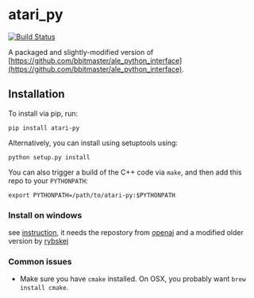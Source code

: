 # atari_py

[![Build Status](https://travis-ci.org/openai/atari-py.svg?branch=master)](https://travis-ci.org/openai/atari-py)

A packaged and slightly-modified version of [https://github.com/bbitmaster/ale_python_interface](https://github.com/bbitmaster/ale_python_interface).

## Installation

To install via pip, run:

```pip install atari-py```

Alternatively, you can install using setuptools using:

```python setup.py install```

You can also trigger a build of the C++ code via `make`, and then add
this repo to your `PYTHONPATH`:

```export PYTHONPATH=/path/to/atari-py:$PYTHONPATH```

### Install on windows

see [instruction](https://github.com/guozifeng91/atari-py/blob/master/Install%20on%20windows), it needs the repostory from [openai](https://github.com/openai/atari-py) and a modified older version by [rybskej](https://github.com/rybskej/atari-py)

### Common issues

- Make sure you have `cmake` installed. On OSX, you probably want
  `brew install cmake`.
